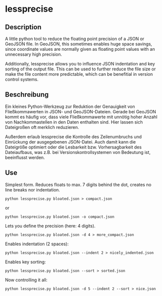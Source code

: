 lessprecise
===========

## Description

A little python tool to reduce the floating point precision
of a JSON or GeoJSON file. In GeoJSON, this sometimes enables
huge space savings, since coordinate values are normally
given as floating point values with an unnecessary high
precision.

Additionally, lessprecise allows you to influence JSON 
indentation and key sorting of the output file. This can
be used to further reduce the file size or make the
file content more predictable, which can be benefitial in
version control systems.

## Beschreibung

Ein kleines Python-Werkzeug zur Reduktion der Genauigkeit von
Fließkommawerten in JSON- und GeoJSON-Dateien. Gerade bei
GeoJSON kommt es häufig vor, dass viele Fließkommawerte mit
unnötig hoher Anzahl von Nachkommastellen in den Daten enthalten
sind. Hier lassen sich Dateigroßen oft merklich reduzieren.

Außerdem erlaub lessprecise die Kontrolle des Zeilenumbruchs und
Einrückung der ausgegebenen JSON-Datei. Auch damit kann die Dateigröße
optimiert oder die Lesbarkeit bzw. Vorhersagbarkeit des Dateiaufbaus,
was z.B. bei Versionskontrollsystemen von Bedeutung ist, beeinflusst
werden.

## Use

Simplest form. Reduces floats to max. 7 digits behind the dot, creates
no line breaks nor indentation.

    python lessprecise.py bloated.json > compact.json

or

    python lessprecise.py bloated.json -o compact.json

Lets you define the precision (here: 4 digits).

    python lessprecise.py bloated.json -d 4 > more_compact.json

Enables indentation (2 spaces):

	python lessprecise.py bloated.json --indent 2 > nicely_indented.json

Enables key sorting:

    python lessprecise.py bloated.json --sort > sorted.json

Now controlling it all:

    python lessprecise.py bloated.json -d 5 --indent 2 --sort > nice.json
